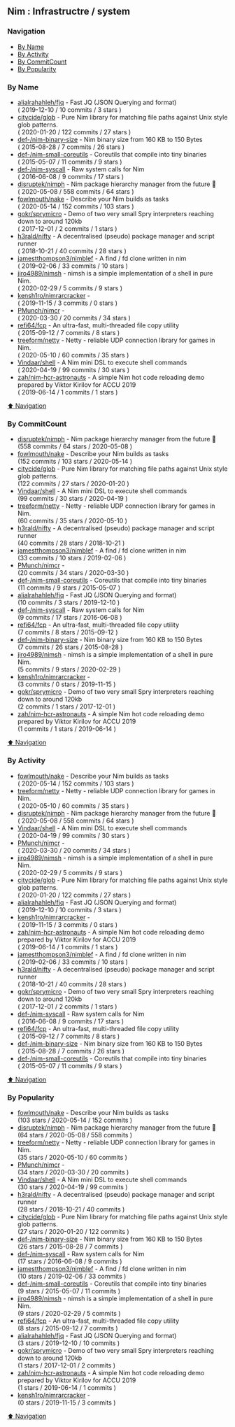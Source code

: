 ## Nim : Infrastructre / system


### Navigation

- [By Name](#by-name)
- [By Activity](#by-activity)
- [By CommitCount](#by-commitcount)
- [By Popularity](#by-popularity)

### By Name
<!-- PROJECTS_LIST -->
- [alialrahahleh/fjq](https://github.com/alialrahahleh/fjq) - Fast JQ (JSON Querying and  format) <br/> ( 2019-12-10 / 10 commits / 3 stars )
- [citycide/glob](https://github.com/citycide/glob) - Pure Nim library for matching file paths against Unix style glob patterns. <br/> ( 2020-01-20 / 122 commits / 27 stars )
- [def-/nim-binary-size](https://github.com/def-/nim-binary-size) - Nim binary size from 160 KB to 150 Bytes <br/> ( 2015-08-28 / 7 commits / 26 stars )
- [def-/nim-small-coreutils](https://github.com/def-/nim-small-coreutils) - Coreutils that compile into tiny binaries <br/> ( 2015-05-07 / 11 commits / 9 stars )
- [def-/nim-syscall](https://github.com/def-/nim-syscall) - Raw system calls for Nim <br/> ( 2016-06-08 / 9 commits / 17 stars )
- [disruptek/nimph](https://github.com/disruptek/nimph) - Nim package hierarchy manager from the future 🧚 <br/> ( 2020-05-08 / 558 commits / 64 stars )
- [fowlmouth/nake](https://github.com/fowlmouth/nake) - Describe your Nim builds as tasks <br/> ( 2020-05-14 / 152 commits / 103 stars )
- [gokr/sprymicro](https://github.com/gokr/sprymicro) - Demo of two very small Spry interpreters reaching down to around 120kb <br/> ( 2017-12-01 / 2 commits / 1 stars )
- [h3rald/nifty](https://github.com/h3rald/nifty) - A decentralised (pseudo) package manager and script runner <br/> ( 2018-10-21 / 40 commits / 28 stars )
- [jamestthompson3/nimblef](https://github.com/jamestthompson3/nimblef) - A find / fd clone written in nim <br/> ( 2019-02-06 / 33 commits / 10 stars )
- [jiro4989/nimsh](https://github.com/jiro4989/nimsh) - nimsh is a simple implementation of a shell in pure Nim. <br/> ( 2020-02-29 / 5 commits / 9 stars )
- [kensh1ro/nimrarcracker](https://github.com/kensh1ro/nimrarcracker) -  <br/> ( 2019-11-15 / 3 commits / 0 stars )
- [PMunch/nimcr](https://github.com/PMunch/nimcr) -  <br/> ( 2020-03-30 / 20 commits / 34 stars )
- [refi64/fcp](https://github.com/refi64/fcp) - An ultra-fast, multi-threaded file copy utility <br/> ( 2015-09-12 / 7 commits / 8 stars )
- [treeform/netty](https://github.com/treeform/netty) - Netty - reliable UDP connection library for games in Nim. <br/> ( 2020-05-10 / 60 commits / 35 stars )
- [Vindaar/shell](https://github.com/Vindaar/shell) - A Nim mini DSL to execute shell commands <br/> ( 2020-04-19 / 99 commits / 30 stars )
- [zah/nim-hcr-astronauts](https://github.com/zah/nim-hcr-astronauts) - A simple Nim hot code reloading demo prepared by Viktor Kirilov for ACCU 2019 <br/> ( 2019-06-14 / 1 commits / 1 stars )
<!-- /PROJECTS_LIST -->

[⬆ Navigation](#navigation)

### By CommitCount
<!-- COMMITCOUNT_LIST -->
- [disruptek/nimph](https://github.com/disruptek/nimph) - Nim package hierarchy manager from the future 🧚 <br/> (558 commits / 64 stars / 2020-05-08 )
- [fowlmouth/nake](https://github.com/fowlmouth/nake) - Describe your Nim builds as tasks <br/> (152 commits / 103 stars / 2020-05-14 )
- [citycide/glob](https://github.com/citycide/glob) - Pure Nim library for matching file paths against Unix style glob patterns. <br/> (122 commits / 27 stars / 2020-01-20 )
- [Vindaar/shell](https://github.com/Vindaar/shell) - A Nim mini DSL to execute shell commands <br/> (99 commits / 30 stars / 2020-04-19 )
- [treeform/netty](https://github.com/treeform/netty) - Netty - reliable UDP connection library for games in Nim. <br/> (60 commits / 35 stars / 2020-05-10 )
- [h3rald/nifty](https://github.com/h3rald/nifty) - A decentralised (pseudo) package manager and script runner <br/> (40 commits / 28 stars / 2018-10-21 )
- [jamestthompson3/nimblef](https://github.com/jamestthompson3/nimblef) - A find / fd clone written in nim <br/> (33 commits / 10 stars / 2019-02-06 )
- [PMunch/nimcr](https://github.com/PMunch/nimcr) -  <br/> (20 commits / 34 stars / 2020-03-30 )
- [def-/nim-small-coreutils](https://github.com/def-/nim-small-coreutils) - Coreutils that compile into tiny binaries <br/> (11 commits / 9 stars / 2015-05-07 )
- [alialrahahleh/fjq](https://github.com/alialrahahleh/fjq) - Fast JQ (JSON Querying and  format) <br/> (10 commits / 3 stars / 2019-12-10 )
- [def-/nim-syscall](https://github.com/def-/nim-syscall) - Raw system calls for Nim <br/> (9 commits / 17 stars / 2016-06-08 )
- [refi64/fcp](https://github.com/refi64/fcp) - An ultra-fast, multi-threaded file copy utility <br/> (7 commits / 8 stars / 2015-09-12 )
- [def-/nim-binary-size](https://github.com/def-/nim-binary-size) - Nim binary size from 160 KB to 150 Bytes <br/> (7 commits / 26 stars / 2015-08-28 )
- [jiro4989/nimsh](https://github.com/jiro4989/nimsh) - nimsh is a simple implementation of a shell in pure Nim. <br/> (5 commits / 9 stars / 2020-02-29 )
- [kensh1ro/nimrarcracker](https://github.com/kensh1ro/nimrarcracker) -  <br/> (3 commits / 0 stars / 2019-11-15 )
- [gokr/sprymicro](https://github.com/gokr/sprymicro) - Demo of two very small Spry interpreters reaching down to around 120kb <br/> (2 commits / 1 stars / 2017-12-01 )
- [zah/nim-hcr-astronauts](https://github.com/zah/nim-hcr-astronauts) - A simple Nim hot code reloading demo prepared by Viktor Kirilov for ACCU 2019 <br/> (1 commits / 1 stars / 2019-06-14 )
<!-- /COMMITCOUNT_LIST -->
[⬆ Navigation](#navigation)

### By Activity
<!-- ACTIVITY_LIST -->
- [fowlmouth/nake](https://github.com/fowlmouth/nake) - Describe your Nim builds as tasks <br/> ( 2020-05-14 / 152 commits / 103 stars )
- [treeform/netty](https://github.com/treeform/netty) - Netty - reliable UDP connection library for games in Nim. <br/> ( 2020-05-10 / 60 commits / 35 stars )
- [disruptek/nimph](https://github.com/disruptek/nimph) - Nim package hierarchy manager from the future 🧚 <br/> ( 2020-05-08 / 558 commits / 64 stars )
- [Vindaar/shell](https://github.com/Vindaar/shell) - A Nim mini DSL to execute shell commands <br/> ( 2020-04-19 / 99 commits / 30 stars )
- [PMunch/nimcr](https://github.com/PMunch/nimcr) -  <br/> ( 2020-03-30 / 20 commits / 34 stars )
- [jiro4989/nimsh](https://github.com/jiro4989/nimsh) - nimsh is a simple implementation of a shell in pure Nim. <br/> ( 2020-02-29 / 5 commits / 9 stars )
- [citycide/glob](https://github.com/citycide/glob) - Pure Nim library for matching file paths against Unix style glob patterns. <br/> ( 2020-01-20 / 122 commits / 27 stars )
- [alialrahahleh/fjq](https://github.com/alialrahahleh/fjq) - Fast JQ (JSON Querying and  format) <br/> ( 2019-12-10 / 10 commits / 3 stars )
- [kensh1ro/nimrarcracker](https://github.com/kensh1ro/nimrarcracker) -  <br/> ( 2019-11-15 / 3 commits / 0 stars )
- [zah/nim-hcr-astronauts](https://github.com/zah/nim-hcr-astronauts) - A simple Nim hot code reloading demo prepared by Viktor Kirilov for ACCU 2019 <br/> ( 2019-06-14 / 1 commits / 1 stars )
- [jamestthompson3/nimblef](https://github.com/jamestthompson3/nimblef) - A find / fd clone written in nim <br/> ( 2019-02-06 / 33 commits / 10 stars )
- [h3rald/nifty](https://github.com/h3rald/nifty) - A decentralised (pseudo) package manager and script runner <br/> ( 2018-10-21 / 40 commits / 28 stars )
- [gokr/sprymicro](https://github.com/gokr/sprymicro) - Demo of two very small Spry interpreters reaching down to around 120kb <br/> ( 2017-12-01 / 2 commits / 1 stars )
- [def-/nim-syscall](https://github.com/def-/nim-syscall) - Raw system calls for Nim <br/> ( 2016-06-08 / 9 commits / 17 stars )
- [refi64/fcp](https://github.com/refi64/fcp) - An ultra-fast, multi-threaded file copy utility <br/> ( 2015-09-12 / 7 commits / 8 stars )
- [def-/nim-binary-size](https://github.com/def-/nim-binary-size) - Nim binary size from 160 KB to 150 Bytes <br/> ( 2015-08-28 / 7 commits / 26 stars )
- [def-/nim-small-coreutils](https://github.com/def-/nim-small-coreutils) - Coreutils that compile into tiny binaries <br/> ( 2015-05-07 / 11 commits / 9 stars )
<!-- /ACTIVITY_LIST -->

[⬆ Navigation](#navigation)

### By Popularity
<!-- POPULARITY_LIST -->
- [fowlmouth/nake](https://github.com/fowlmouth/nake) - Describe your Nim builds as tasks <br/> (103 stars / 2020-05-14 / 152 commits )
- [disruptek/nimph](https://github.com/disruptek/nimph) - Nim package hierarchy manager from the future 🧚 <br/> (64 stars / 2020-05-08 / 558 commits )
- [treeform/netty](https://github.com/treeform/netty) - Netty - reliable UDP connection library for games in Nim. <br/> (35 stars / 2020-05-10 / 60 commits )
- [PMunch/nimcr](https://github.com/PMunch/nimcr) -  <br/> (34 stars / 2020-03-30 / 20 commits )
- [Vindaar/shell](https://github.com/Vindaar/shell) - A Nim mini DSL to execute shell commands <br/> (30 stars / 2020-04-19 / 99 commits )
- [h3rald/nifty](https://github.com/h3rald/nifty) - A decentralised (pseudo) package manager and script runner <br/> (28 stars / 2018-10-21 / 40 commits )
- [citycide/glob](https://github.com/citycide/glob) - Pure Nim library for matching file paths against Unix style glob patterns. <br/> (27 stars / 2020-01-20 / 122 commits )
- [def-/nim-binary-size](https://github.com/def-/nim-binary-size) - Nim binary size from 160 KB to 150 Bytes <br/> (26 stars / 2015-08-28 / 7 commits )
- [def-/nim-syscall](https://github.com/def-/nim-syscall) - Raw system calls for Nim <br/> (17 stars / 2016-06-08 / 9 commits )
- [jamestthompson3/nimblef](https://github.com/jamestthompson3/nimblef) - A find / fd clone written in nim <br/> (10 stars / 2019-02-06 / 33 commits )
- [def-/nim-small-coreutils](https://github.com/def-/nim-small-coreutils) - Coreutils that compile into tiny binaries <br/> (9 stars / 2015-05-07 / 11 commits )
- [jiro4989/nimsh](https://github.com/jiro4989/nimsh) - nimsh is a simple implementation of a shell in pure Nim. <br/> (9 stars / 2020-02-29 / 5 commits )
- [refi64/fcp](https://github.com/refi64/fcp) - An ultra-fast, multi-threaded file copy utility <br/> (8 stars / 2015-09-12 / 7 commits )
- [alialrahahleh/fjq](https://github.com/alialrahahleh/fjq) - Fast JQ (JSON Querying and  format) <br/> (3 stars / 2019-12-10 / 10 commits )
- [gokr/sprymicro](https://github.com/gokr/sprymicro) - Demo of two very small Spry interpreters reaching down to around 120kb <br/> (1 stars / 2017-12-01 / 2 commits )
- [zah/nim-hcr-astronauts](https://github.com/zah/nim-hcr-astronauts) - A simple Nim hot code reloading demo prepared by Viktor Kirilov for ACCU 2019 <br/> (1 stars / 2019-06-14 / 1 commits )
- [kensh1ro/nimrarcracker](https://github.com/kensh1ro/nimrarcracker) -  <br/> (0 stars / 2019-11-15 / 3 commits )
<!-- /POPULARITY_LIST -->

[⬆ Navigation](#navigation)
